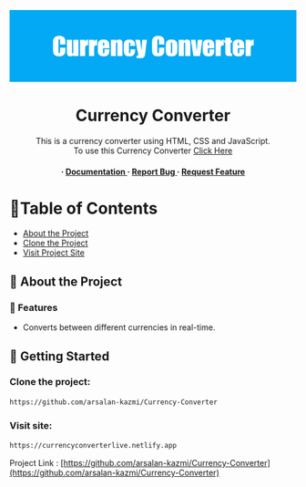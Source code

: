<div align='center'>

<a href="https://currencyconverterlive.netlify.app"><img src="Currency_Converter.png"></a>

<h1>Currency Converter </h1>
<p>This is a currency converter using HTML, CSS and JavaScript. <br>To use this Currency Converter <a href="https://currencyconverterlive.netlify.app">Click Here</a></p>

<h4> <span> · </span> <a href="https://github.com/arsalan-kazmi/Currency-Converter/blob/master/README.md"> Documentation </a> <span> · </span> <a href="https://github.com/arsalan-kazmi/Currency-Converter/issues"> Report Bug </a> <span> · </span> <a href="https://github.com/arsalan-kazmi/Currency-Converter/issues"> Request Feature </a> </h4>

</div>

# :notebook_with_decorative_cover:Table of Contents

- [About the Project](#star2-about-the-project)
- [Clone the Project](#Clone-the-project:)
- [Visit Project Site](#Visit-site:)

## :star2: About the Project

### :dart: Features

- Converts between different currencies in real-time.

## :toolbox: Getting Started

### Clone the project:

```bash
https://github.com/arsalan-kazmi/Currency-Converter
```

### Visit site:

```bash
https://currencyconverterlive.netlify.app
```

Project Link : [https://github.com/arsalan-kazmi/Currency-Converter](https://github.com/arsalan-kazmi/Currency-Converter)
